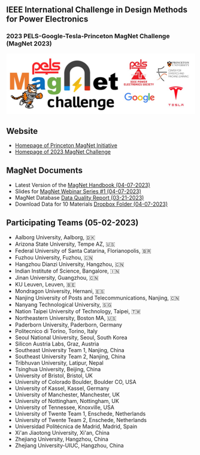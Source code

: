 ## IEEE International Challenge in Design Methods for Power Electronics
### 2023 PELS-Google-Tesla-Princeton MagNet Challenge (MagNet 2023)
<img src="img/mclogo.jpg" width="1500">

## Website

- [Homepage of Princeton MagNet Initiative](https://mag-net.princeton.edu/)
- [Homepage of 2023 MagNet Challenge](https://minjiechen.github.io/magnetchallenge/)

## MagNet Documents

- Latest Version of the [MagNet Handbook (04-07-2023)](docs/handbook.pdf)
- Slides for [MagNet Webinar Series #1 (04-07-2023)](docs/webinar.pdf)
- MagNet Database [Data Quality Report (03-21-2023)](docs/dataquality.pdf)
- Download Data for 10 Materials [Dropbox Folder (04-07-2023)](https://www.dropbox.com/sh/yk3rsinvsj831a7/AAAC6vPwXSJgruxmq0EbNvrVa?dl=0)

## Participating Teams (05-02-2023)

- Aalborg University, Aalborg, 🇩🇰
- Arizona State University, Tempe AZ, 🇺🇸
- Federal University of Santa Catarina, Florianopolis, 🇧🇷
- Fuzhou University, Fuzhou, 🇨🇳
- Hangzhou Dianzi University, Hangzhou, 🇨🇳
- Indian Institute of Science, Bangalore, 🇮🇳
- Jinan University, Guangzhou, 🇨🇳
- KU Leuven, Leuven, 🇧🇪
- Mondragon University, Hernani, 🇪🇸
- Nanjing University of Posts and Telecommunications, Nanjing, 🇨🇳
- Nanyang Technological University, 🇸🇬
- Nation Taipei University of Technology, Taipei, 🇹🇼
- Northeastern University, Boston MA, 🇺🇸
- Paderborn University, Paderborn, Germany
- Politecnico di Torino, Torino, Italy
- Seoul National University, Seoul, South Korea
- Silicon Austria Labs, Graz, Austria
- Southeast University Team 1, Nanjing, China
- Southeast University Team 2, Nanjing, China
- Tribhuvan University, Latipur, Nepal
- Tsinghua University, Beijing, China
- University of Bristol, Bristol, UK
- University of Colorado Boulder, Boulder CO, USA
- University of Kassel, Kassel, Germany
- University of Manchester, Manchester, UK
- University of Nottingham, Nottingham, UK
- University of Tennessee, Knoxville, USA
- University of Twente Team 1, Enschede, Netherlands
- University of Twente Team 2, Enschede, Netherlands
- Universidad Politécnica de Madrid, Madrid, Spain
- Xi'an Jiaotong University, Xi'an, China
- Zhejiang University, Hangzhou, China
- Zhejiang University-UIUC, Hangzhou, China
